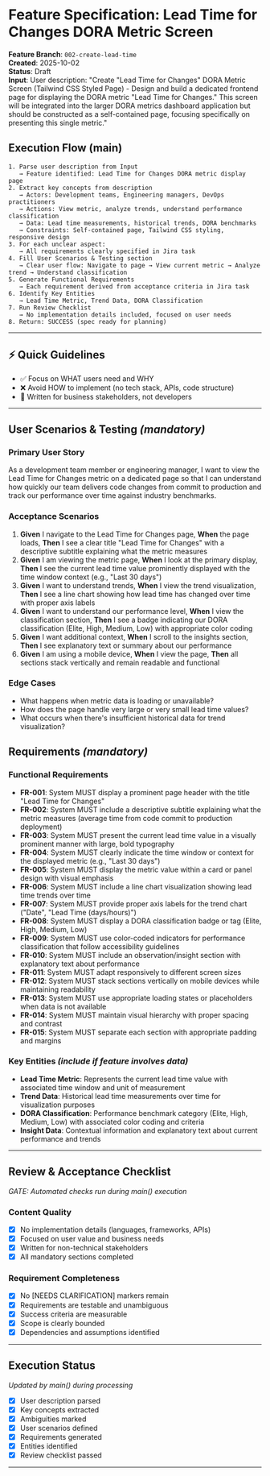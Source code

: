 # Feature Specification: Lead Time for Changes DORA Metric Screen

**Feature Branch**: `002-create-lead-time`  
**Created**: 2025-10-02  
**Status**: Draft  
**Input**: User description: "Create \"Lead Time for Changes\" DORA Metric Screen (Tailwind CSS Styled Page) - Design and build a dedicated frontend page for displaying the DORA metric \"Lead Time for Changes.\" This screen will be integrated into the larger DORA metrics dashboard application but should be constructed as a self-contained page, focusing specifically on presenting this single metric."

## Execution Flow (main)
```
1. Parse user description from Input
   → Feature identified: Lead Time for Changes DORA metric display page
2. Extract key concepts from description
   → Actors: Development teams, Engineering managers, DevOps practitioners
   → Actions: View metric, analyze trends, understand performance classification
   → Data: Lead time measurements, historical trends, DORA benchmarks
   → Constraints: Self-contained page, Tailwind CSS styling, responsive design
3. For each unclear aspect:
   → All requirements clearly specified in Jira task
4. Fill User Scenarios & Testing section
   → Clear user flow: Navigate to page → View current metric → Analyze trend → Understand classification
5. Generate Functional Requirements
   → Each requirement derived from acceptance criteria in Jira task
6. Identify Key Entities
   → Lead Time Metric, Trend Data, DORA Classification
7. Run Review Checklist
   → No implementation details included, focused on user needs
8. Return: SUCCESS (spec ready for planning)
```

---

## ⚡ Quick Guidelines
- ✅ Focus on WHAT users need and WHY
- ❌ Avoid HOW to implement (no tech stack, APIs, code structure)
- 👥 Written for business stakeholders, not developers

---

## User Scenarios & Testing *(mandatory)*

### Primary User Story
As a development team member or engineering manager, I want to view the Lead Time for Changes metric on a dedicated page so that I can understand how quickly our team delivers code changes from commit to production and track our performance over time against industry benchmarks.

### Acceptance Scenarios
1. **Given** I navigate to the Lead Time for Changes page, **When** the page loads, **Then** I see a clear title "Lead Time for Changes" with a descriptive subtitle explaining what the metric measures
2. **Given** I am viewing the metric page, **When** I look at the primary display, **Then** I see the current lead time value prominently displayed with the time window context (e.g., "Last 30 days")
3. **Given** I want to understand trends, **When** I view the trend visualization, **Then** I see a line chart showing how lead time has changed over time with proper axis labels
4. **Given** I want to understand our performance level, **When** I view the classification section, **Then** I see a badge indicating our DORA classification (Elite, High, Medium, Low) with appropriate color coding
5. **Given** I want additional context, **When** I scroll to the insights section, **Then** I see explanatory text or summary about our performance
6. **Given** I am using a mobile device, **When** I view the page, **Then** all sections stack vertically and remain readable and functional

### Edge Cases
- What happens when metric data is loading or unavailable?
- How does the page handle very large or very small lead time values?
- What occurs when there's insufficient historical data for trend visualization?

## Requirements *(mandatory)*

### Functional Requirements
- **FR-001**: System MUST display a prominent page header with the title "Lead Time for Changes"
- **FR-002**: System MUST include a descriptive subtitle explaining what the metric measures (average time from code commit to production deployment)
- **FR-003**: System MUST present the current lead time value in a visually prominent manner with large, bold typography
- **FR-004**: System MUST clearly indicate the time window or context for the displayed metric (e.g., "Last 30 days")
- **FR-005**: System MUST display the metric value within a card or panel design with visual emphasis
- **FR-006**: System MUST include a line chart visualization showing lead time trends over time
- **FR-007**: System MUST provide proper axis labels for the trend chart ("Date", "Lead Time (days/hours)")
- **FR-008**: System MUST display a DORA classification badge or tag (Elite, High, Medium, Low)
- **FR-009**: System MUST use color-coded indicators for performance classification that follow accessibility guidelines
- **FR-010**: System MUST include an observation/insight section with explanatory text about performance
- **FR-011**: System MUST adapt responsively to different screen sizes
- **FR-012**: System MUST stack sections vertically on mobile devices while maintaining readability
- **FR-013**: System MUST use appropriate loading states or placeholders when data is not available
- **FR-014**: System MUST maintain visual hierarchy with proper spacing and contrast
- **FR-015**: System MUST separate each section with appropriate padding and margins

### Key Entities *(include if feature involves data)*
- **Lead Time Metric**: Represents the current lead time value with associated time window and unit of measurement
- **Trend Data**: Historical lead time measurements over time for visualization purposes
- **DORA Classification**: Performance benchmark category (Elite, High, Medium, Low) with associated color coding and criteria
- **Insight Data**: Contextual information and explanatory text about current performance and trends

---

## Review & Acceptance Checklist
*GATE: Automated checks run during main() execution*

### Content Quality
- [x] No implementation details (languages, frameworks, APIs)
- [x] Focused on user value and business needs
- [x] Written for non-technical stakeholders
- [x] All mandatory sections completed

### Requirement Completeness
- [x] No [NEEDS CLARIFICATION] markers remain
- [x] Requirements are testable and unambiguous  
- [x] Success criteria are measurable
- [x] Scope is clearly bounded
- [x] Dependencies and assumptions identified

---

## Execution Status
*Updated by main() during processing*

- [x] User description parsed
- [x] Key concepts extracted
- [x] Ambiguities marked
- [x] User scenarios defined
- [x] Requirements generated
- [x] Entities identified
- [x] Review checklist passed

---